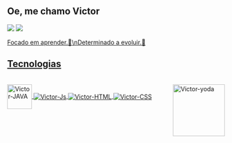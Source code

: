 ## Oe, me chamo Victor
<!--   <a href="https://github.com/nevesfg"> -->
<!--   <img height="130em" src="https://github-readme-stats.vercel.app/api/top-langs/?username=nevesfg&layout=compact&langs_count=7&theme=dracula"/> -->
  <div>
    <a href="https://www.instagram.com/nevesfg/" target="_blank"><img src="https://img.shields.io/badge/Instagram-E4405F?style=for-the-badge&logo=instagram&logoColor=white" target="_blank"></a>
   <a href="https://discord.gg/JZ2Yujx3Xj" target="_blank"><img src="https://img.shields.io/badge/Discord-7289DA?style=for-the-badge&logo=discord&logoColor=white" target="_blank">  
  </div>
  
  Focado em aprender.🎈\nDeterminado a evoluir.🎈
   
## Tecnologias
<div style="display: inline_block"><br>
  <img align="center" alt="Victor-JAVA" width="57" src="https://img.shields.io/badge/Java-ED8B00?style=for-the-badge&logo=java&logoColor=white">
  <img align="center" alt="Victor-Js" src="https://img.shields.io/badge/JavaScript-323330?style=for-the-badge&logo=javascript&logoColor=F7DF1E">
  <img align="center" alt="Victor-HTML" src="https://img.shields.io/badge/HTML5-E34F26?style=for-the-badge&logo=html5&logoColor=white">
  <img align="center" alt="Victor-CSS" src="https://img.shields.io/badge/CSS3-1572B6?style=for-the-badge&logo=css3&logoColor=white">
  <img align="right" alt="Victor-yoda" width="120" src="https://cdn.discordapp.com/attachments/699755747860545576/940938980432695296/kyu0on.png">
</div>

##

 

